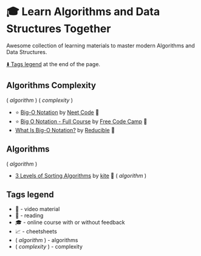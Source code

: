 # :mortar_board: Learn Algorithms and Data Structures Together

Awesome collection of learning materials to master modern Algorithms and Data Structures.

[:arrow_down: Tags legend](#tags-legend) at the end of the page.

<!-- - []() by []() :movie_camera: -->
<!-- - []() by []() :movie_camera: :mortar_board: -->

## Algorithms Complexity

( _algorithm_ ) ( _complexity_ )

- :star: [Big-O Notation](https://www.youtube.com/watch?v=BgLTDT03QtU) by [Neet Code](https://www.youtube.com/@NeetCode) :movie_camera:
- :star: [Big O Notation - Full Course](https://www.youtube.com/watch?v=Mo4vesaut8g) by [Free Code Camp](https://www.youtube.com/@freecodecamp) :movie_camera:
- [What Is Big-O Notation?](https://www.youtube.com/watch?v=Q_1M2JaijjQ) by [Reducible](https://www.youtube.com/@Reducible/videos) :movie_camera:

## Algorithms

( _algorithm_ )

- [3 Levels of Sorting Algorithms](https://www.youtube.com/watch?v=qk7b4-iyCJ4) by [kite](https://www.youtube.com/@KiteHQ) :movie_camera: ( _algorithm_ )

## Tags legend

- :movie_camera: - video material
- :page_facing_up: - reading
- :mortar_board: - online course with or without feedback
- :chart_with_upwards_trend: - cheetsheets
- ( _algorithm_ ) - algorithms
- ( _complexity_ ) - complexity
